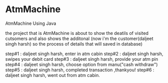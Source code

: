 # AtmMachine
AtmMachine Using Java

the project that is AtmMachine is about to show the deatils of visited cutsomers and also shows the additonal
 (now i'm the customer(daljeet singh harsh) so the process of details that will saved in database)
 
step#1 : daljeet singh harsh, enter in atm cabin
step#2 : daljeet singh harsh, swipes your debit card
step#3 : daljeet singh harsh, provide your atm pin
step#4 : daljeet singh harsh, choose option from manu("cash withdraw")
step#5 : daljeet singh harsh, completed transaction ,thankyou!
step#6 : daljeet singh harsh, went out from atm cabin.
